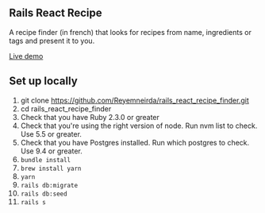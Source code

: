 ## Rails React Recipe

A recipe finder (in french) that looks for recipes from name, ingredients or tags and present it to you.

[Live demo](https://rails-react-recipe-finder.herokuapp.com/)

## Set up locally

1.  git clone https://github.com/Reyemneirda/rails_react_recipe_finder.git
2. cd rails_react_recipe_finder
3. Check that you have Ruby 2.3.0 or greater
4. Check that you're using the right version of node. Run nvm list to check. Use 5.5 or greater.
5. Check that you have Postgres installed. Run which postgres to check. Use 9.4 or greater.
6. ```bundle install```
7. ```brew install yarn```
8. ```yarn```
9. ```rails db:migrate```
10. ```rails db:seed```
11. ```rails s```
